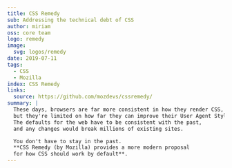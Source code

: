 ```yaml
---
title: CSS Remedy
sub: Addressing the technical debt of CSS
author: miriam
oss: core team
logo: remedy
image:
  svg: logos/remedy
date: 2019-07-11
tags:
  - CSS
  - Mozilla
index: CSS Remedy
links:
  source: https://github.com/mozdevs/cssremedy/
summary: |
  These days, browsers are far more consistent in how they render CSS,
  but they're limited on how far they can improve their User Agent Stylesheet.
  The defaults for the web have to be consistent with the past,
  and any changes would break millions of existing sites.

  You don't have to stay in the past.
  **CSS Remedy (by Mozilla) provides a more modern proposal
  for how CSS should work by default**.
---
```

